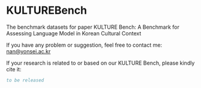 # KULTUREBench

The benchmark datasets for paper KULTURE Bench: A Benchmark for Assessing Language Model in Korean Cultural Context

If you have any problem or suggestion, feel free to contact me: nan@yonsei.ac.kr

If your research is related to or based on our KULTURE Bench, please kindly cite it:
```bibtex
to be released
